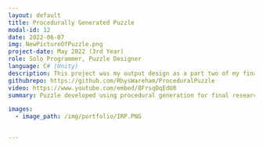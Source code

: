 ```yaml
---
layout: default
title: Procedurally Generated Puzzle
modal-id: 12
date: 2022-06-07
img: NewPictureOfPuzzle.png
project-date: May 2022 (3rd Year)
role: Solo Programmer, Puzzle Designer
language: C# (Unity)
description: This project was my output design as a part two of my final year research assignment. Since I have always had an interest in puzzles, I focused on the Use of Procedural Generation for Puzzles in Video Games, whereby the main conclusion being that it can lead to a much higher rate of replayability for a player wishing to reexperience a story/game. To backup my research I designed and developed a puzzle where a player is given a grid of pillars. Each pillar has a hole with part of a number. By rotating the pillars, the player is able to align number parts to reveal the numbers required for a code to unlock the door. The grid is randomised from 2 by 2, to 7 by 7 pillars. The code is randomised from 2 to 9 digits long. And the numbers are always split up and scattered randomly amongst the grid of pillars. There are also difficulty options of Easy, Medium and Hard to give as large a sense of replayability as possible.
githubrepo: https://github.com/RhysWareham/ProceduralPuzzle
video: https://www.youtube.com/embed/8FrsqDqEdU8
summary: Puzzle developed using procedural generation for final research project

images:
  - image_path: /img/portfolio/IRP.PNG


---
```

